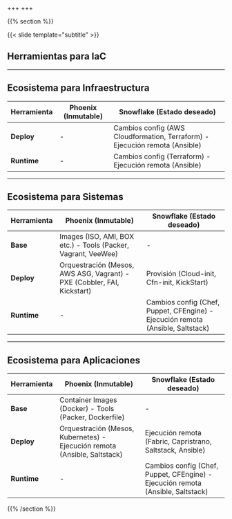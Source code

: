 +++
+++

{{% section %}}

{{< slide template="subtitle" >}}

##  Herramientas para IaC

<!-- iac_ecosystem.png -->
<!-- https://martinfowler.com/bliki/PhoenixServer.html -->

---

## Ecosistema para Infraestructura

| Herramienta | Phoenix (Inmutable) | Snowflake (Estado deseado) |
| ------ | ------- | ------- |
| **Deploy** | - | Cambios config (AWS Cloudformation, Terraform) - Ejecución remota (Ansible) |
| **Runtime** | - | Cambios config (Terraform) - Ejecución remota (Ansible) |

---

## Ecosistema para Sistemas

| Herramienta | Phoenix (Inmutable) | Snowflake (Estado deseado) |
| ------ | ------- | ------- |
| **Base** | Images (ISO, AMI, BOX etc.) - Tools (Packer, Vagrant, VeeWee) | - |
| **Deploy** | Orquestración (Mesos, AWS ASG, Vagrant) - PXE (Cobbler, FAI, Kickstart) | Provisión (Cloud-init, Cfn-init, KickStart) |
| **Runtime** | - | Cambios config (Chef, Puppet, CFEngine) - Ejecución remota (Ansible, Saltstack) |

---

## Ecosistema para Aplicaciones

| Herramienta | Phoenix (Inmutable) | Snowflake (Estado deseado) |
| ------ | ------- | ------- |
| **Base** | Container Images (Docker) - Tools (Packer, Dockerfile) | - |
| **Deploy** | Orquestración (Mesos, Kubernetes) - Ejecución remota (Ansible, Saltstack) | Ejecución remota (Fabric, Capristrano, Saltstack, Ansible) |
| **Runtime** | - | Cambios config (Chef, Puppet, CFEngine) - Ejecución remota (Ansible, Saltstack) |

{{% /section %}}
